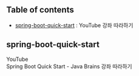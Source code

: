 ## Table of contents
- [spring-boot-quick-start](https://github.com/moregorenine/study/tree/master/spring-boot-quick-start) : YouTube 강좌 따라하기

## spring-boot-quick-start
YouTube  
Spring Boot Quick Start - Java Brains 강좌 따라하기  
